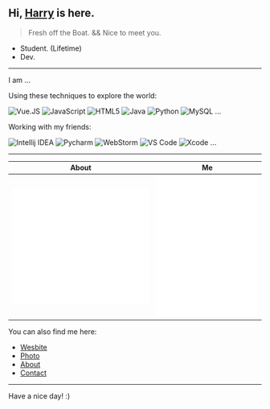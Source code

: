 <head>
  <link rel="stylesheet" href="https://cdn.jsdelivr.net/npm/@fortawesome/fontawesome-free/css/all.min.css">
</head>


## Hi, [Harry](https://www.harrly.com) is here.

> Fresh off the Boat. && Nice to meet you.

- Student. (Lifetime)
- Dev.

---

I am ...

Using these techniques to explore the world:

![Vue.JS](https://img.shields.io/badge/-Vue.js-35495c?&style=flat-square&logo=vue.js&logoColor=default)
![JavaScript](https://img.shields.io/badge/-JavaScript-black?style=flat-square&logo=JavaScript&logoColor=default)
![HTML5](https://img.shields.io/badge/-HTML5-E34F26?style=flat-square&logo=HTML5&logoColor=white)
![Java](https://img.shields.io/badge/-Java-007396?style=flat-square&logo=Java&logoColor=white)
![Python](https://img.shields.io/badge/-Python-375A81?style=flat-square&logo=Python&logoColor=default)
![MySQL](https://img.shields.io/badge/-MySQL-4479A1?style=flat-square&logo=MySQL&logoColor=white)
...

Working with my friends:

![Intellij IDEA](https://img.shields.io/badge/-Intellij%20IDEA-red?style=flat-square&logo=Intellij%20Idea&logoColor=default)
![Pycharm](https://img.shields.io/badge/-Pycharm-375A81?style=flat-square&logo=Pycharm&logoColor=default)
![WebStorm](https://img.shields.io/badge/-WebStorm-51A5DD?style=flat-square&logo=Webstorm&logoColor=default)
![VS Code](https://img.shields.io/badge/-VS%20Code-007ACC?style=flat-square&logo=Visual%20Studio%20Code&logoColor=white)
![Xcode](https://img.shields.io/badge/-Xcode-1575F9?style=flat-square&logo=Xcode&logoColor=white)
...

---

| About | Me |
| - | - |
| ![Metrics](./img/metrics/metrics.svg) | ![Metrics](./img/metrics/metrics.additional.svg) |

You can also find me here:

- [Wesbite](https://www.harrly.com)
- [Photo](https://photo.harrly.com)
- [About](https://blog.harrly.com/about)
- [Contact](mailto:hi@hiio.me)

---

Have a nice day! :)
